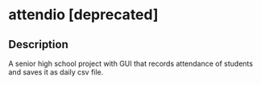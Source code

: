 # attendio [deprecated]
<h2>Description</h2>
A senior high school project with GUI that records attendance of students and saves it as daily csv file.
